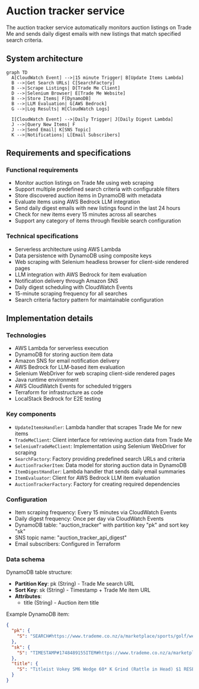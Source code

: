 # Auction tracker service

The auction tracker service automatically monitors auction listings on Trade Me and sends daily digest emails with new listings that match specified search criteria.

## System architecture

```mermaid
graph TD
  A[CloudWatch Event] -->|15 minute Trigger| B[Update Items Lambda]
  B -->|Get Search URLs| C[SearchFactory]
  B -->|Scrape Listings| D[Trade Me Client]
  D -->|Selenium Browser| E[Trade Me Website]
  B -->|Store Items| F[DynamoDB]
  B -->|LLM Evaluation| G[AWS Bedrock]
  G -->|Log Results| H[CloudWatch Logs]
  
  I[CloudWatch Event] -->|Daily Trigger| J[Daily Digest Lambda]
  J -->|Query New Items| F
  J -->|Send Email| K[SNS Topic]
  K -->|Notifications| L[Email Subscribers]
```

## Requirements and specifications

### Functional requirements

- Monitor auction listings on Trade Me using web scraping
- Support multiple predefined search criteria with configurable filters
- Store discovered auction items in DynamoDB with metadata
- Evaluate items using AWS Bedrock LLM integration
- Send daily digest emails with new listings found in the last 24 hours
- Check for new items every 15 minutes across all searches
- Support any category of items through flexible search configuration

### Technical specifications

- Serverless architecture using AWS Lambda
- Data persistence with DynamoDB using composite keys
- Web scraping with Selenium headless browser for client-side rendered pages
- LLM integration with AWS Bedrock for item evaluation
- Notification delivery through Amazon SNS
- Daily digest scheduling with CloudWatch Events
- 15-minute scraping frequency for all searches
- Search criteria factory pattern for maintainable configuration

## Implementation details

### Technologies

- AWS Lambda for serverless execution
- DynamoDB for storing auction item data
- Amazon SNS for email notification delivery
- AWS Bedrock for LLM-based item evaluation
- Selenium WebDriver for web scraping client-side rendered pages
- Java runtime environment
- AWS CloudWatch Events for scheduled triggers
- Terraform for infrastructure as code
- LocalStack Bedrock for E2E testing

### Key components

- `UpdateItemsHandler`: Lambda handler that scrapes Trade Me for new items
- `TradeMeClient`: Client interface for retrieving auction data from Trade Me
- `SeleniumTradeMeClient`: Implementation using Selenium WebDriver for scraping
- `SearchFactory`: Factory providing predefined search URLs and criteria
- `AuctionTrackerItem`: Data model for storing auction data in DynamoDB
- `ItemDigestHandler`: Lambda handler that sends daily email summaries
- `ItemEvaluator`: Client for AWS Bedrock LLM item evaluation
- `AuctionTrackerFactory`: Factory for creating required dependencies

### Configuration

- Item scraping frequency: Every 15 minutes via CloudWatch Events
- Daily digest frequency: Once per day via CloudWatch Events
- DynamoDB table: "auction_tracker" with partition key "pk" and sort key "sk"
- SNS topic name: "auction_tracker_api_digest"
- Email subscribers: Configured in Terraform

### Data schema

DynamoDB table structure:
- **Partition Key**: pk (String) - Trade Me search URL
- **Sort Key**: sk (String) - Timestamp + Trade Me item URL
- **Attributes**:
  - title (String) - Auction item title

Example DynamoDB item:
```json
{
  "pk": {
    "S": "SEARCH#https://www.trademe.co.nz/a/marketplace/sports/golf/wedges-chippers/search?search_string=titleist%20wedge"
  },
  "sk": {
    "S": "TIMESTAMP#1748489155ITEM#https://www.trademe.co.nz/a/marketplace/sports/golf/wedges-chippers/listing/5337003621"
  },
  "title": {
    "S": "Titleist Vokey SM6 Wedge 60* K Grind (Rattle in Head) $1 RESERVE!!!"
  }
}
```